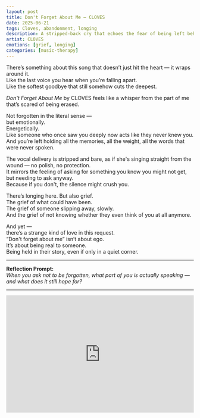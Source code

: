 ```yaml
---
layout: post
title: Don't Forget About Me – CLOVES
date: 2025-06-21
tags: Cloves, abandonment, longing
description: A stripped-back cry that echoes the fear of being left behind — and the fragile hope that someone, somewhere, still holds your name with care.
artist: CLOVES
emotions: [grief, longing]
categories: [music-therapy]
---
```


There’s something about this song that doesn’t just hit the heart — it wraps around it.  
Like the last voice you hear when you’re falling apart.  
Like the softest goodbye that still somehow cuts the deepest.

*Don't Forget About Me* by CLOVES feels like a whisper from the part of me that’s scared of being erased.

Not forgotten in the literal sense —  
but emotionally.  
Energetically.  
Like someone who once saw you deeply now acts like they never knew you.  
And you’re left holding all the memories, all the weight, all the words that were never spoken.

The vocal delivery is stripped and bare, as if she's singing straight from the wound — no polish, no protection.  
It mirrors the feeling of asking for something you know you might not get, but needing to ask anyway.  
Because if you don't, the silence might crush you.

There’s longing here. But also grief.  
The grief of what could have been.  
The grief of someone slipping away, slowly.  
And the grief of not knowing whether they even think of you at all anymore.

And yet —  
there’s a strange kind of love in this request.  
“Don't forget about me” isn’t about ego.  
It’s about being real to someone.  
Being held in their story, even if only in a quiet corner.

---

**Reflection Prompt:**  
*When you ask not to be forgotten, what part of you is actually speaking — and what does it still hope for?*

---

<iframe width="100%" height="315" src="https://www.youtube.com/embed/CbQkU7Ws4B0" title="Don't Forget About Me - CLOVES" frameborder="0" allowfullscreen></iframe>
